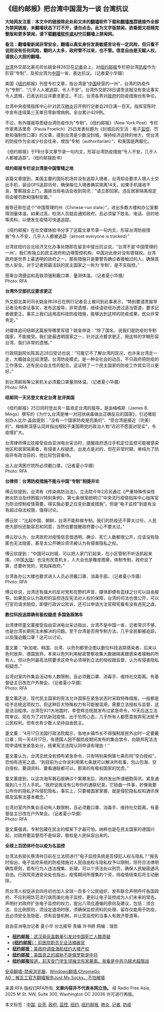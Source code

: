  <h2>《纽约邮报》把台湾中国混为一谈 台湾抗议</h2> <p class="notice"><b>大陆网友注意：本文中的链接除此处和文末的<a href="https://github.com/bannedbook/fanqiang" >翻墙</a>软件下载和<a href="https://github.com/killgcd/justmysocks/blob/master/README.md">翻墙推荐</a>链接外全部为禁网链接，未翻墙状态下打不开，请勿点击。此为文字版禁闻，欲看图文视频完整版和更多禁闻，请下载<a href="https://github.com/bannedbook/fanqiang">翻墙软件或APP</a>后翻墙上禁闻网。</p><p>备注：翻墙看新闻非常安全，翻墙以真实身份发表敏感言论有一定风险，但只看不说则没有任何风险，翻的人太多，政府管不过来，也不管。信息自由是天赋人权，请放心大胆的翻墙。</b></p>  <div class="entry"> <p><span><a href="https://www.bannedbook.org/bnews/tag/%e5%8f%b0%e6%b9%be/" class="st_tag internal_tag" rel="tag" title="标签 台湾 下的日志">台湾</a>外交部北美司司长姚金祥28日在<a href="https://www.bannedbook.org/bnews/tag/%E8%AE%B0%E8%80%85/" class="st_tag internal_tag" rel="tag" title="标签 记者 下的日志">记者</a>会上，对<a href="https://www.bannedbook.org/bnews/tag/%e7%ba%bd%e7%ba%a6%e9%82%ae%e6%8a%a5/" class="st_tag internal_tag" rel="tag" title="标签 纽约邮报 下的日志">纽约邮报</a>专栏把台湾<a href="https://www.bannedbook.org/bnews/tag/%E9%98%B2%E7%96%AB/" class="st_tag internal_tag" rel="tag" title="标签 防疫 下的日志">防疫</a>作为形容“专制”，及视台湾为<a href="https://www.bannedbook.org/bnews/tag/%E4%B8%AD%E5%9B%BD/" class="st_tag internal_tag" rel="tag" title="标签 中国 下的日志">中国</a>一省，表达抗议。（记者夏小华摄）</span></p> <p>美国《<a href="https://www.bannedbook.org/bnews/tag/%e7%ba%bd%e7%ba%a6/" class="st_tag internal_tag" rel="tag" title="标签 纽约 下的日志">纽约</a>邮报》刊登专栏文章，指台湾是“<span class='wp_keywordlink_affiliate'><a href="https://www.bannedbook.org/" title="中国" target="_blank">中国</a></span>经营的一州”，台湾的防疫作为“专制”、“几乎人人被追踪，令人不安”。台湾外交部28日谴责该报没有查证事实令人遗憾，已表达抗议并要求更正。不过，台湾各界对<a href="https://www.bannedbook.org/bnews/tag/%e6%94%bf%e5%ba%9c/" class="st_tag internal_tag" rel="tag" title="标签 政府 下的日志">政府</a>的防疫措施也有争论。</p> <p>台湾中央疫情指挥中心针对武汉<a href="https://www.bannedbook.org/bnews/tag/%e8%82%ba%e7%82%8e/" class="st_tag internal_tag" rel="tag" title="标签 肺炎 下的日志">肺炎</a>召开例行记者会28日满一百天。指挥官陈时中宣布连续第三天单日零新增病例。全台累计429例。</p> <p>不过，有外媒报导质疑台湾防疫作为“专制”。《纽约邮报》（New York Post）专栏作家弗洛里奇（Paula Froelich）25日发表标题为《封城后的生活：电子<a href="https://www.bannedbook.org/bnews/tag/%e7%9b%91%e6%8e%a7/" class="st_tag internal_tag" rel="tag" title="标签 监控 下的日志">监控</a>、罚款和强制性口罩》的文章，提到台湾是少数没封城，保持经济运转的地方，但台湾的防疫作为会减少社会往来、增加“专制（authoritarian）”，和美国是两极化。</p> <p><span>《纽约邮报》于FB分享文章节录一句内文，形容台湾防疫措施“令人不安，几乎人人都被追踪”。（纽约邮报脸书）</span></p> <p><b>纽约邮报专栏说台湾是中国管辖之地</b></p> <p>该篇文章提到，美国主要的国际机场并没有追踪入境者，台湾却会要求入境人士交出手机，装设GPS追踪讯号，确保每位入境者确实隔离14天。如果手机接收不良，警察就会上门，漏接当局电话会收到简讯：“请立即回家。违反居家隔离规定将会被罚款和强制安置。”</p> <p>报导还称在这个“中国管理的州（Chinese-run state）”，进出多数大楼和办公室都得测量体温，如果过高，检测人员就会通知政府。且必须留下姓名、电话、目的地等资料，以便发生疫情可快速追踪。</p> <p>《纽约邮报》在社交媒体脸书分享了这篇文章节录一句内文，形容台湾防疫措施“令人不安，几乎人人都被追踪（almost everyone is tracked）”</p> <p>台湾驻纽约台北经济文化办事处随即在留言中提出抗议说，“台湾不是‘中国管理的一州’，我们有独立的民主政府和边境管控机构，中国对此绝对没有管辖权。台湾政府是世界上最透明的政府之一，那些措施只是要警告确诊者接触过的人，确保其他人安全。对于记者把最活跃的民主国家之一称为‘专制’，是不实指控。”</p>  <p><span>搭乘台湾捷运和高铁须强制戴口罩、量测体温。（记者夏小华摄）</span><br /> <span class="copyright">Photo: RFA</span></p> <p><b>台湾外交部抗议要求更正</b></p> <p>外交部北美司司长姚金祥28日在例行记者会上被问到此事表示，“特别要谴责报导记者没有查证事实，发布这报导，非常遗憾，继续请驻纽办透过适当管道，要求记者做更正。事实上我们运用高科技防疫措施，能够达到这样的防疫成果，民众非常肯定。”</p> <p>对媒体追问纽邮这篇报导哪里写错？姚金祥说：“除了国名，说我们是防疫的专制国家，不能接受。我们是最透明国家之一，针对这点要求更正，用这样的字眼形容台湾，我们非常的遗憾。”</p> <p>行政院副院长陈其迈28日受访也说：“可能它不了解台湾的现况，也许来台湾走一走，大概就会比较清楚。台湾防疫模式，是一种全社会的动员，不只政府把防疫的工作落实，还有民众自主性的配合。这证明了一个民主国家的防疫工作其实可以更好。”</p> <p><span>到台湾邮局等公家机关必须戴口罩量测体温。（记者夏小华摄）</span><br /> <span class="copyright">Photo: RFA</span></p> <p><b>纽邮同一天另登文肯定台湾 批评美国</b></p> <p>《纽约邮报》25日同时登出另一篇肯定台湾的报导，是由梅格斯（James B. Meigs）撰写的《为什么台湾是唯一对冠状病毒做出正确反应的国家》，引述微软创办人比尔·盖兹提到：“没有一个国家防疫是完美的”、“但台湾是接近（完美）的”。梅格斯深感认同并指出相较于美国两党的政治人物“迟迟不愿面对现实”，令疫情扩大。</p> <p>台湾律师傅云钦接受自由亚洲电台采访时，提醒政府透过手机定位监控可能被感染地区和居家隔离者，有侵害人权疑虑，出发点是对的，但在非常时期，单纯为了防疫非有政治目的，他比较包容看待。</p> <p><span>出入台湾医疗院所必须戴口罩。（记者夏小华摄）</span><br /> <span class="copyright">Photo: RFA</span></p>  <p><b>台律师：台湾防疫措施不能与中国“专制”相提并论</b></p> <p>傅云钦提到，台湾有《传染病防治法》，立法院今年2月另通过《严重特殊传染性肺炎防治及纾困振兴特别条例》，第七条很笼统明订“中央流行疫情指挥中心指挥官为防治控制疫情需要，得实施必要之应变处置或措施”。但是“电子监控”到底有没有超过母法权限，值得讨论。</p> <p>傅云钦：“比起中国、朝鲜，台湾不能称做专制。我们的防疫还不算太过份，人民绝大部份还能容忍和同意，当然也要提醒政府要小心不要太过。”</p> <p>傅云钦认为，台湾政府对疫情信息很透明，确诊、死亡人数都很公开，应该没有隐匿也无法隐匿，甚至太公开确诊资讯被认为有侵害隐私之权。</p> <p>傅云钦提到：“中国可以封城，可以把人家门钉起来，在小区管制不听话抓起来揍。（中国<span class='wp_keywordlink_affiliate'><a href="https://www.bannedbook.org/" title="大陆" target="_blank">大陆</a></span>）也没有民意机关，人大会也是橡皮图章，体制专制，政府说了算，还要听党的，党指挥政府。”</p> <p><span>台湾各办公大楼也要求进入人员必须戴口罩、消毒手部。（记者夏小华摄）</span><br /> <span class="copyright">Photo: RFA</span></p> <p>傅云钦说，台湾还有强大的反对党和在野的声音，媒体即便有蓝绿之分可以自由报导。如果民众认为政府的监控违反宪法对人权的保障，台湾的司法也很公开，可以打官司请求赔偿，即便行政诉讼败诉，还可以申请大法官释宪看有没有违宪之虞。</p> <p><b>数位科技追踪确有极权疑虑 多国急踩煞车</b></p> <p>台湾律师童文薰接受自由亚洲电台采访指出，台湾不是中国一省，记者常识不够，也是台湾长期宪法未解决的问题。至于台湾是否用专制方法，几乎全民都被追踪，以及强迫戴口罩？这可以讨论。</p> <p>童文薰：“新加坡、韩国、台湾、以色列都曾企图以数位科技追踪感染者，后来以色列放弃、德国放弃。本来以色列利用秘密警察收集大数据隔离跟感染者接触的所有人，但以色列最高法院要求这命令必须得到立法的授权跟监督，认为有侵害隐私权疑虑。”</p>  <p><span>台湾对室内外集会活动有人数限制，且必须戴口罩、消毒手、维持社交距离。有基督徒主日改在户外聚会。（记者夏小华摄）</span><br /> <span class="copyright">Photo: RFA</span></p> <p>童文薰还说，现代民主国家的宪法允许国家在紧急状态时采取特殊措施，一般都是给予总统这项权力。但这种巨大特殊权力有可能被滥用，需要立法授权与监督，这是法治程序。台湾在921大地震时，李登辉总统就发布过紧急命令，10天后送立法院审议。现在为了对抗新冠疫情，出于恐慌心态，几乎所有人都愿意放弃宪法赋予公民权利。但有也有少数人坚持自由民主。</p> <p>童文薰：“4月17日法国行政法院裁示，各地乡镇市长不得强制居民外出时一定要戴口罩；同一天4月17日，有德国人因不服防疫期间发布的集会禁令，向联邦宪法法院申请核发紧急处分，结果宪法法院认同申请有理由！”</p> <p>童文薰认为，台湾总统没有颁布紧急命令，只有特别条例第七条形同“空白授权”，恐怕有违宪之虞。“到目前为止你说利用第七条就可以解决所有事，包山包海、空白授权，要调资料、要看通联都可以，那真的有极权国家的忧虑。”</p> <p>童文薰提到，以这次海军磐石舰确诊个案爆发后，政府发出所谓细胞简讯，紧急通报到几十万人手机。“政府说我没有公布你的通联纪录。它扭曲一件事，好像我要公布你的隐私才叫侵犯隐私，事实上，只要被国家掌握，就是侵犯隐私权和通讯保障及监察法基本概念。”</p> <p><span>台湾对室内外集会活动有人数限制，且必须戴口罩、消毒手、维持社交距离。有基督徒主日改在户外聚会。（记者夏小华摄）</span><br /> <span class="copyright">Photo: RFA</span></p> <p>童文薰强调，专制包藏在民主的框架下才最可怕。纳粹也是在民主国家的德国兴起，对政府要监督而不是纵容，极权是人民纵容出来的。</p> <p><b>全球上百团体吁勿以疫为名监控</b></p> <p>台湾法务部长蔡清祥日前在立法院进行“电子监控系统是否侵犯人权与隐私？”报告时指出，电子监控系统的防疫措施对人民自由权与隐私权予以限制，但符合法律明确性原则，若有行为人违法搜集、处理，可以个资法处以刑罚，确保人民秘密通讯自由。行政院资通安全处也指出，疫情期间所搜集的个资，待疫情结束后将主动删除。</p> <p>而台湾人权促进会四月初也加入全球一百多个公民组织，发布联合声明呼吁各国政府，不应利用防范流行病而美化电子监控，更别让电子监控成为人们未来的常态。声明针对政府扩张电子监控的权力，提出八项应遵循的原则及建议，包括：须合法、合比例原则，须设定退场时限，须确保监控资料的处理、留存仅能用于防疫，且必须安全及隐密，须有监督机制，并让受监控的当事人有救济管道等。</p>  <p>自由亚洲电台记者 夏小华  台北报导 责编 许书婷  网编：瑞哲</p> <ul class='op-related-articles' title='相关阅读'> <li><a href='https://www.bannedbook.org/bnews/worldnews/20200329/1302337.html' target='_blank'><b>纽约邮报</b>：武汉骨灰盒数量引发对中国死亡人数质疑</a></li> <li><a href='https://www.bannedbook.org/bnews/cbnews/20190604/1137828.html' target='_blank'>《<b>纽约邮报</b>》：前医院职员见证活摘器官</a></li> <li><a href='https://www.bannedbook.org/bnews/headline/20180812/984318.html' target='_blank'><b>纽约邮报</b>：美政府调查海航纽约大楼产权</a></li> <li><a href='https://www.bannedbook.org/bnews/comments/20180728/978440.html' target='_blank'><b>纽约邮报</b>：美国真正的威胁不是俄罗斯是中共</a></li> <li><a href='https://www.bannedbook.org/bnews/cbnews/20171007/837888.html' target='_blank'><b>纽约邮报</b>报道，前天安门学生领袖沈彤家暴案。我看是中共乌贼术超限战</a></li> </ul> <div class="texttj"> <a href="https://github.com/bannedbook/fanqiang/wiki/%E5%AE%89%E5%8D%93%E7%BF%BB%E5%A2%99-%E7%A6%81%E9%97%BB%E6%B5%8F%E8%A7%88%E5%99%A8" target="_blank">安卓翻墙-禁闻浏览器</a>、<a href="https://github.com/bannedbook/fanqiang/wiki/Chrome%E4%B8%80%E9%94%AE%E7%BF%BB%E5%A2%99%E5%8C%85" target="_blank">Windows翻墙:ChromeGo</a><br/> <a href="https://github.com/killgcd/justmysocks/blob/master/README.md" target="_blank">AD：搬瓦工官方翻墙服务Just My Socks，不怕被墙</a> </div><p>来源:RFA  版权归RFA所有, <strong>文章内容并不代表本网立场。</strong>  经 Radio Free Asia, 2025 M St. NW, Suite 300, Washington DC 20036 许可进行再版。</p><a name='sharetosocial'></a>           </div><!--END ENTRY--> <div class="postfooter"> <div>本文标签：<a href="https://www.bannedbook.org/bnews/tag/%E4%B8%AD%E5%9B%BD/" rel="tag">中国</a>, <a href="https://www.bannedbook.org/bnews/tag/%e5%8f%b0%e6%b9%be/" rel="tag">台湾</a>, <a href="https://www.bannedbook.org/bnews/tag/%e6%94%bf%e5%ba%9c/" rel="tag">政府</a>, <a href="https://www.bannedbook.org/bnews/tag/%e7%9b%91%e6%8e%a7/" rel="tag">监控</a>, <a href="https://www.bannedbook.org/bnews/tag/%e7%ba%bd%e7%ba%a6/" rel="tag">纽约</a>, <a href="https://www.bannedbook.org/bnews/tag/%e7%ba%bd%e7%ba%a6%e9%82%ae%e6%8a%a5/" rel="tag">纽约邮报</a>, <a href="https://www.bannedbook.org/bnews/tag/%e8%82%ba%e7%82%8e/" rel="tag">肺炎</a>, <a href="https://www.bannedbook.org/bnews/tag/%E8%AE%B0%E8%80%85/" rel="tag">记者</a>, <a href="https://www.bannedbook.org/bnews/tag/%E9%98%B2%E7%96%AB/" rel="tag">防疫</a></div>  </div><!--END POSTFOOTER--> 